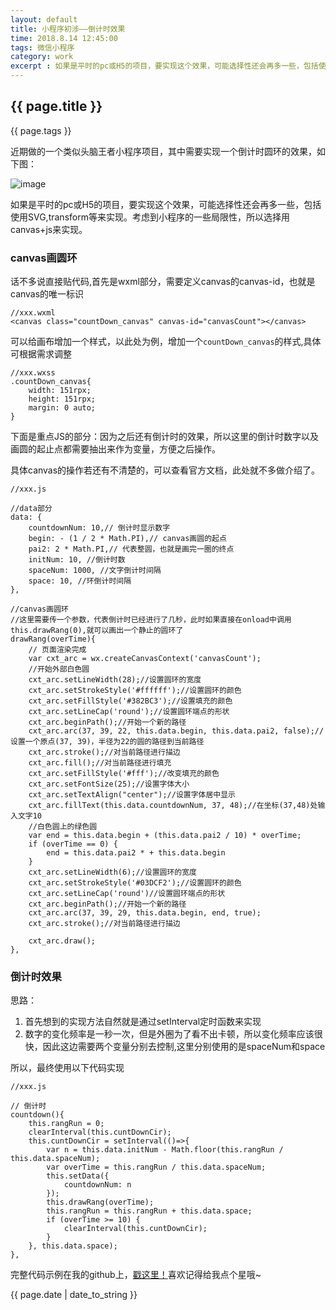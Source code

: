 ```yaml
---
layout: default
title: 小程序初涉——倒计时效果
time: 2018.8.14 12:45:00
tags: 微信小程序
category: work
excerpt : 如果是平时的pc或H5的项目，要实现这个效果，可能选择性还会再多一些，包括使用SVG,transform等来实现。考虑到小程序的一些局限性，所以选择用canvas+js来实现。
---
```


<h2>{{ page.title }}</h2>
<p>{{ page.tags }}</p>

近期做的一个类似头脑王者小程序项目，其中需要实现一个倒计时圆环的效果，如下图：

![image](https://seven777777.github.io/myblog/images/post/xcx.gif)

如果是平时的pc或H5的项目，要实现这个效果，可能选择性还会再多一些，包括使用SVG,transform等来实现。考虑到小程序的一些局限性，所以选择用canvas+js来实现。

### canvas画圆环
话不多说直接贴代码,首先是wxml部分，需要定义canvas的canvas-id，也就是canvas的唯一标识
```
//xxx.wxml
<canvas class="countDown_canvas" canvas-id="canvasCount"></canvas>
```
可以给画布增加一个样式，以此处为例，增加一个`countDown_canvas`的样式,具体可根据需求调整
```
//xxx.wxss
.countDown_canvas{
    width: 151rpx;
    height: 151rpx;
    margin: 0 auto;
}
```
下面是重点JS的部分：因为之后还有倒计时的效果，所以这里的倒计时数字以及画圆的起止点都需要抽出来作为变量，方便之后操作。

具体canvas的操作若还有不清楚的，可以查看官方文档，此处就不多做介绍了。
```
//xxx.js

//data部分
data: {
    countdownNum: 10,// 倒计时显示数字
    begin: - (1 / 2 * Math.PI),// canvas画圆的起点
    pai2: 2 * Math.PI,// 代表整圆，也就是画完一圈的终点
    initNum: 10, //倒计时数
    spaceNum: 1000, //文字倒计时间隔
    space: 10, //环倒计时间隔
},

//canvas画圆环
//这里需要传一个参数，代表倒计时已经进行了几秒，此时如果直接在onload中调用this.drawRang(0),就可以画出一个静止的圆环了
drawRang(overTime){
    // 页面渲染完成
    var cxt_arc = wx.createCanvasContext('canvasCount');
    //开始外部白色圆
    cxt_arc.setLineWidth(28);//设置圆环的宽度
    cxt_arc.setStrokeStyle('#ffffff');//设置圆环的颜色
    cxt_arc.setFillStyle('#382BC3');//设置填充的颜色
    cxt_arc.setLineCap('round');//设置圆环端点的形状
    cxt_arc.beginPath();//开始一个新的路径
    cxt_arc.arc(37, 39, 22, this.data.begin, this.data.pai2, false);//设置一个原点(37, 39)，半径为22的圆的路径到当前路径
    cxt_arc.stroke();//对当前路径进行描边
    cxt_arc.fill();//对当前路径进行填充
    cxt_arc.setFillStyle('#fff');//改变填充的颜色
    cxt_arc.setFontSize(25);//设置字体大小
    cxt_arc.setTextAlign("center");//设置字体居中显示
    cxt_arc.fillText(this.data.countdownNum, 37, 48);//在坐标(37,48)处输入文字10
    //白色圆上的绿色圆
    var end = this.data.begin + (this.data.pai2 / 10) * overTime;
    if (overTime == 0) {
        end = this.data.pai2 * + this.data.begin
    }
    cxt_arc.setLineWidth(6);//设置圆环的宽度
    cxt_arc.setStrokeStyle('#03DCF2');//设置圆环的颜色
    cxt_arc.setLineCap('round')//设置圆环端点的形状
    cxt_arc.beginPath();//开始一个新的路径
    cxt_arc.arc(37, 39, 29, this.data.begin, end, true);
    cxt_arc.stroke();//对当前路径进行描边
    
    cxt_arc.draw();
},
```
### 倒计时效果
思路：
1. 首先想到的实现方法自然就是通过setInterval定时函数来实现
2. 数字的变化频率是一秒一次，但是外圈为了看不出卡顿，所以变化频率应该很快，因此这边需要两个变量分别去控制,这里分别使用的是spaceNum和space

所以，最终使用以下代码实现
```
//xxx.js

// 倒计时
countdown(){
    this.rangRun = 0;
    clearInterval(this.cuntDownCir);
    this.cuntDownCir = setInterval(()=>{
        var n = this.data.initNum - Math.floor(this.rangRun / this.data.spaceNum);
        var overTime = this.rangRun / this.data.spaceNum;
        this.setData({
            countdownNum: n
        });
        this.drawRang(overTime);
        this.rangRun = this.rangRun + this.data.space;
        if (overTime >= 10) {
            clearInterval(this.cuntDownCir);
        }
    }, this.data.space);
},
```
完整代码示例在我的github上，[戳这里！](https://github.com/seven777777/wechatapp-demo/tree/master/pages/canvas)喜欢记得给我点个星哦~

<p>{{ page.date | date_to_string }}</p>
